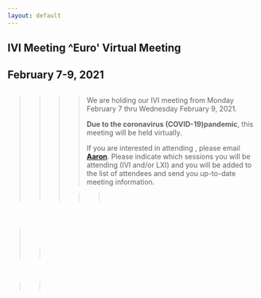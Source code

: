 ```yaml
---
layout: default
---
```

<div id="rightCol0">

<div data-align="center">

## IVI Meeting ^Euro' Virtual Meeting

## February 7-9, 2021

</div>

> > > > ##   
> > > > 
> > > > We are holding our IVI meeting from Monday February 7 thru
> > > > Wednesday February 9, 2021.
> > > > 
> > > > **Due to the coronavirus (COVID-19)pandemic**, this meeting will
> > > > be held virtually.
> > > > 
> > > > If you are interested in attending , please email
> > > > [**Aaron**](mailto:aaron.hall@ivifoundation.org). Please
> > > > indicate which sessions you will be attending (IVI and/or LXI)
> > > > and you will be added to the list of attendees and send you
> > > > up-to-date meeting information.
> > > 
> > > > >  

####  

>  
> 
> > ###  
> > 
> > > 

 

> >  

####  

#### 

####  

 

</div>
